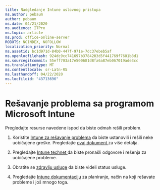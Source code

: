 ```yaml
---
title: Nadgledanje Intune uslovnog pristupa
ms.author: pebaum
author: pebaum
ms.date: 04/21/2020
ms.audience: ITPro
ms.topic: article
ms.prod: office-online-server
ROBOTS: NOINDEX, NOFOLLOW
localization_priority: Normal
ms.assetid: bc1d971d-84b0-447f-971e-7dc37ebeb5af
ms.openlocfilehash: 924dc9cc741697b3784203d5f441769f7601b8d1
ms.sourcegitcommit: 55eff703a17e500681d8fa6a87eb067019ade3cc
ms.translationtype: MT
ms.contentlocale: sr-Latn-RS
ms.lasthandoff: 04/22/2020
ms.locfileid: "43713696"
---
```

# <a name="troubleshoot-issues-with-microsoft-intune"></a>Rešavanje problema sa programom Microsoft Intune

Pregledajte resurse navedene ispod da biste odmah rešili problem.
  
1. Koristite [Intune za rešavanje problema](https://devicemanagement.microsoft.com/#blade/Microsoft_Intune_DeviceSettings/TroubleshootBlade) da biste ustanovili i rešili neke uobičajene greške. Pregledajte [ovaj dokument ](https://docs.microsoft.com/intune/help-desk-operators)za više detalja.
    
2. Pregledajte [Intune technet ](https://social.technet.microsoft.com/forums/home?forum=microsoftintuneprod)da biste pronašli odgovore i rešenja za uobičajene probleme.
    
3. Obratite se [zdravlju usluge](https://portal.office.com/AdminPortal/Home#/servicehealth) da biste videli status usluge. 
    
4. Pregledajte [Intune dokumentaciju](https://docs.microsoft.com/intune/) za planiranje, način na koji rešavate probleme i još mnogo toga. 
    

